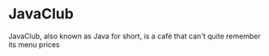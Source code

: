 # JavaClub
JavaClub, also known as Java for short, is a café that can't quite remember its menu prices
